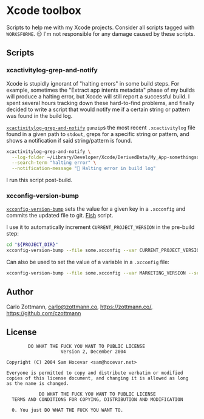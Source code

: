 # Xcode toolbox

Scripts to help me with my Xcode projects.  Consider all scripts tagged with
`WORKSFORME`.  😉  I'm not responsible for any damage caused by these scripts.


## Scripts

### xcactivitylog-grep-and-notify

Xcode is stupidly ignorant of "halting errors" in some build steps. For example,
sometimes the "Extract app intents metadata" phase of my builds will produce a
halting error, but Xcode will still report a successful build. I spent several
hours tracking down these hard-to-find problems, and finally decided to write a
script that would notify me if a certain string or pattern was found in the
build log.

[`xcactivitylog-grep-and-notify`](xcactivitylog-grep-and-notify) `gunzip`s the
most recent `.xcactivitylog` file found in a given path to `stdout`, greps for
a specific string or pattern, and shows a notification if said string/pattern is
found.

```bash
xcactivitylog-grep-and-notify \
  --log-folder ~/Library/Developer/Xcode/DerivedData/My_App-somethingsomething/Logs/Build \
  --search-term "halting error" \
  --notification-message "🔴 Halting error in build log"
```

I run this script post-build.


### xcconfig-version-bump
[`xcconfig-version-bump`](xcconfig-version-bump) sets the value for a given key
in a `.xcconfig` and commits the updated file to git.
[Fish](https://fishshell.com/) script.

I use it to automatically increment `CURRENT_PROJECT_VERSION` in the pre-build
step:

```bash
cd "${PROJECT_DIR}"
xcconfig-version-bump --file some.xcconfig --var CURRENT_PROJECT_VERSION --bump
```

Can also be used to set the value of a variable in a `.xcconfig` file:

```bash
xcconfig-version-bump --file some.xcconfig --var MARKETING_VERSION --set 1.2.3
```


## Author

Carlo Zottmann, <carlo@zottmann.co>, https://zottmann.co/,
https://github.com/czottmann


## License
```
        DO WHAT THE FUCK YOU WANT TO PUBLIC LICENSE
                    Version 2, December 2004

Copyright (C) 2004 Sam Hocevar <sam@hocevar.net>

Everyone is permitted to copy and distribute verbatim or modified
copies of this license document, and changing it is allowed as long
as the name is changed.

            DO WHAT THE FUCK YOU WANT TO PUBLIC LICENSE
  TERMS AND CONDITIONS FOR COPYING, DISTRIBUTION AND MODIFICATION

  0. You just DO WHAT THE FUCK YOU WANT TO.
```
